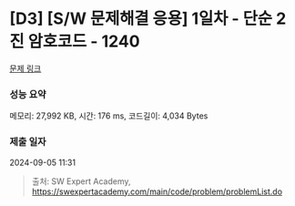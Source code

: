 # [D3] [S/W 문제해결 응용] 1일차 - 단순 2진 암호코드 - 1240 

[문제 링크](https://swexpertacademy.com/main/code/problem/problemDetail.do?contestProbId=AV15FZuqAL4CFAYD) 

### 성능 요약

메모리: 27,992 KB, 시간: 176 ms, 코드길이: 4,034 Bytes

### 제출 일자

2024-09-05 11:31



> 출처: SW Expert Academy, https://swexpertacademy.com/main/code/problem/problemList.do